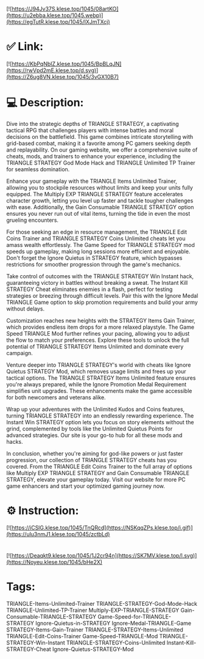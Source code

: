 [![https://J94Jv37S.klese.top/1045/08artKO](https://u2ebba.klese.top/1045.webp)](https://egTutR.klese.top/1045/IXJmTXcj)
# ✅ Link:
[![https://KbPqNbIZ.klese.top/1045/BpBLqJN](https://rwVpd2mE.klese.top/d.svg)](https://Z6ug8VN.klese.top/1045/3vGX10B7)
# 💻 Description:
Dive into the strategic depths of TRIANGLE STRATEGY, a captivating tactical RPG that challenges players with intense battles and moral decisions on the battlefield. This game combines intricate storytelling with grid-based combat, making it a favorite among PC gamers seeking depth and replayability. On our gaming website, we offer a comprehensive suite of cheats, mods, and trainers to enhance your experience, including the TRIANGLE STRATEGY God Mode Hack and TRIANGLE Unlimited TP Trainer for seamless domination.



Enhance your gameplay with the TRIANGLE Items Unlimited Trainer, allowing you to stockpile resources without limits and keep your units fully equipped. The Multiply EXP TRIANGLE STRATEGY feature accelerates character growth, letting you level up faster and tackle tougher challenges with ease. Additionally, the Gain Consumable TRIANGLE STRATEGY option ensures you never run out of vital items, turning the tide in even the most grueling encounters.



For those seeking an edge in resource management, the TRIANGLE Edit Coins Trainer and TRIANGLE STRATEGY Coins Unlimited cheats let you amass wealth effortlessly. The Game Speed for TRIANGLE STRATEGY mod speeds up gameplay, making long sessions more efficient and enjoyable. Don't forget the Ignore Quietus in STRATEGY feature, which bypasses restrictions for smoother progression through the game's mechanics.



Take control of outcomes with the TRIANGLE STRATEGY Win Instant hack, guaranteeing victory in battles without breaking a sweat. The Instant Kill STRATEGY Cheat eliminates enemies in a flash, perfect for testing strategies or breezing through difficult levels. Pair this with the Ignore Medal TRIANGLE Game option to skip promotion requirements and build your army without delays.



Customization reaches new heights with the STRATEGY Items Gain Trainer, which provides endless item drops for a more relaxed playstyle. The Game Speed TRIANGLE Mod further refines your pacing, allowing you to adjust the flow to match your preferences. Explore these tools to unlock the full potential of TRIANGLE STRATEGY Items Unlimited and dominate every campaign.



Venture deeper into TRIANGLE STRATEGY's world with cheats like Ignore Quietus STRATEGY Mod, which removes usage limits and frees up your tactical options. The TRIANGLE STRATEGY Items Unlimited feature ensures you're always prepared, while the Ignore Promotion Medal Requirement simplifies unit upgrades. These enhancements make the game accessible for both newcomers and veterans alike.



Wrap up your adventures with the Unlimited Kudos and Coins features, turning TRIANGLE STRATEGY into an endlessly rewarding experience. The Instant Win STRATEGY option lets you focus on story elements without the grind, complemented by tools like the Unlimited Quietus Points for advanced strategies. Our site is your go-to hub for all these mods and hacks.



In conclusion, whether you're aiming for god-like powers or just faster progression, our collection of TRIANGLE STRATEGY cheats has you covered. From the TRIANGLE Edit Coins Trainer to the full array of options like Multiply EXP TRIANGLE STRATEGY and Gain Consumable TRIANGLE STRATEGY, elevate your gameplay today. Visit our website for more PC game enhancers and start your optimized gaming journey now.

# ⚙️ Instruction:
[![https://iCSlG.klese.top/1045/TnQRcd](https://NSKqqZPs.klese.top/i.gif)](https://ulu3nmJ1.klese.top/1045/zctbLd)
#
[![https://Deaqkt9.klese.top/1045/1J2cr94n](https://SK7MV.klese.top/l.svg)](https://Noyeu.klese.top/1045/bHe2X)
# Tags:
TRIANGLE-Items-Unlimited-Trainer TRIANGLE-STRATEGY-God-Mode-Hack TRIANGLE-Unlimited-TP-Trainer Multiply-EXP-TRIANGLE-STRATEGY Gain-Consumable-TRIANGLE-STRATEGY Game-Speed-for-TRIANGLE-STRATEGY Ignore-Quietus-in-STRATEGY Ignore-Medal-TRIANGLE-Game STRATEGY-Items-Gain-Trainer TRIANGLE-STRATEGY-Items-Unlimited TRIANGLE-Edit-Coins-Trainer Game-Speed-TRIANGLE-Mod TRIANGLE-STRATEGY-Win-Instant TRIANGLE-STRATEGY-Coins-Unlimited Instant-Kill-STRATEGY-Cheat Ignore-Quietus-STRATEGY-Mod






